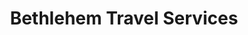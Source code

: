 ---
title: "Bethlehem Travel Services"
url: /alaminos/bethlehem-travel-services/
shop: Reisebüro
---